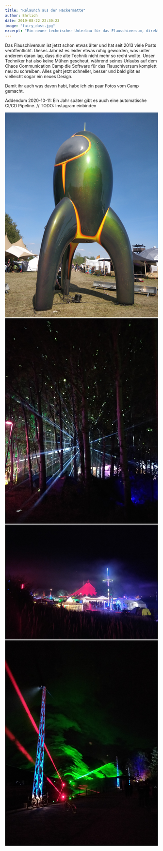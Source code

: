 ```yaml
---
title: "Relaunch aus der Hackermatte"
author: Ehrlich
date: 2019-08-22 22:30:23
image: "fairy_dust.jpg"
excerpt: "Ein neuer technischer Unterbau für das Flauschiversum, direkt aus der der Breitband-Hängematte"
---
```


Das Flauschiversum ist jetzt schon etwas älter und hat seit 2013 viele Posts veröffentlicht.
Dieses Jahr ist es leider etwas ruhig geworden, was unter anderem daran lag, dass die alte Technik nicht mehr so recht wollte.
Unser Techniker hat also keine Mühen gescheut, während seines Urlaubs auf dem Chaos Communication Camp die Software für das Flauschiversum komplett neu zu schreiben.
Alles geht jetzt schneller, besser und bald gibt es vielleicht sogar ein neues Design.

Damit ihr auch was davon habt, habe ich ein paar Fotos vom Camp gemacht.

Addendum 2020-10-11: Ein Jahr später gibt es auch eine automatische CI/CD Pipeline. // TODO: Instagram einbinden


![Fairy Dust](fairy_dust.jpg)
![Discokugel im Wald](IMG_20190821_234728.jpg)
![Panorama](IMG_20190821_230830.jpg)
![Lasershow](IMG_20190821_232415.jpg)

